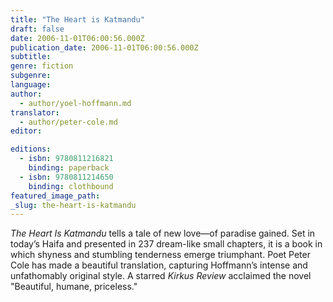 ```yaml
---
title: "The Heart is Katmandu"
draft: false
date: 2006-11-01T06:00:56.000Z
publication_date: 2006-11-01T06:00:56.000Z
subtitle:
genre: fiction
subgenre:
language:
author:
  - author/yoel-hoffmann.md
translator:
  - author/peter-cole.md
editor:

editions:
  - isbn: 9780811216821
    binding: paperback
  - isbn: 9780811214650
    binding: clothbound
featured_image_path:
_slug: the-heart-is-katmandu
---
```


_The Heart Is Katmandu_ tells a tale of new love—of paradise gained. Set in today’s Haifa and presented in 237 dream-like small chapters, it is a book in which shyness and stumbling tenderness emerge triumphant. Poet Peter Cole has made a beautiful translation, capturing Hoffmann’s intense and unfathomably original style. A starred _Kirkus Review_ acclaimed the novel "Beautiful, humane, priceless."

